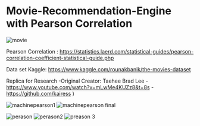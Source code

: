 # Movie-Recommendation-Engine with Pearson Correlation

![movie](https://user-images.githubusercontent.com/25238652/120999620-4d570c80-c7c4-11eb-8cca-fa232451b413.PNG)


Pearson Correlation : https://statistics.laerd.com/statistical-guides/pearson-correlation-coefficient-statistical-guide.php


Data set Kaggle: https://www.kaggle.com/rounakbanik/the-movies-dataset

Replica for Research -Original Creator:
Taehee Brad Lee - https://www.youtube.com/watch?v=mLwMe4KUZz8&t=8s - https://github.com/kairess )

![machinepearson1](https://user-images.githubusercontent.com/25238652/121487200-d2346700-ca0c-11eb-9731-bc865a88d403.JPG)
![machinepearson final](https://user-images.githubusercontent.com/25238652/121487212-d3fe2a80-ca0c-11eb-8bfd-4b5aebda717e.JPG)

![perason](https://user-images.githubusercontent.com/25238652/121486885-8681bd80-ca0c-11eb-8352-4108343b0196.JPG)
![perason2](https://user-images.githubusercontent.com/25238652/121486890-87b2ea80-ca0c-11eb-93ae-f6128ba4f114.JPG)
![preason 3](https://user-images.githubusercontent.com/25238652/121486897-897cae00-ca0c-11eb-9a6a-9990cf633f53.JPG)

